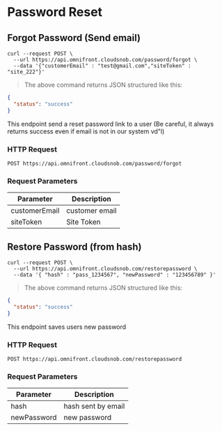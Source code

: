 # Password Reset

## Forgot Password (Send email)

```shell
curl --request POST \
  --url https://api.omnifront.cloudsnob.com/password/forgot \
  --data '{"customerEmail" : "test@gmail.com","siteToken" : "site_222"}'
```

> The above command returns JSON structured like this:

```json
{
  "status": "success"
}
```

This endpoint send a reset password link to a user (Be careful, it always returns success even if email is not in our system vd"l)

### HTTP Request

`POST https://api.omnifront.cloudsnob.com/password/forgot`

### Request Parameters

| Parameter     | Description    |
| ------------- | -------------- |
| customerEmail | customer email |
| siteToken     | Site Token     |

## Restore Password (from hash)

```shell
curl --request POST \
  --url https://api.omnifront.cloudsnob.com/restorepassword \
  --data '{ "hash" : "pass_1234567", "newPassword" : "123456789" }'
```

> The above command returns JSON structured like this:

```json
{
  "status": "success"
}
```

This endpoint saves users new password

### HTTP Request

`POST https://api.omnifront.cloudsnob.com/restorepassword`

### Request Parameters

| Parameter   | Description        |
| ----------- | ------------------ |
| hash        | hash sent by email |
| newPassword | new password       |
